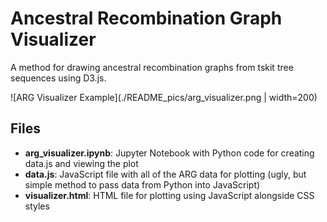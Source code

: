 # Ancestral Recombination Graph Visualizer

A method for drawing ancestral recombination graphs from tskit tree sequences using D3.js.

![ARG Visualizer Example](./README_pics/arg_visualizer.png | width=200)

## Files

- **arg_visualizer.ipynb**: Jupyter Notebook with Python code for creating data.js and viewing the plot
- **data.js**: JavaScript file with all of the ARG data for plotting (ugly, but simple method to pass data from Python into JavaScript)
- **visualizer.html**: HTML file for plotting using JavaScript alongside CSS styles

